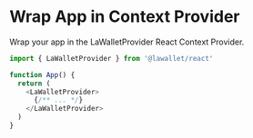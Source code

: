 # Wrap App in Context Provider

Wrap your app in the LaWalletProvider React Context Provider.

```javascript
import { LaWalletProvider } from '@lawallet/react' 

function App() {
  return (
    <LaWalletProvider> 
      {/** ... */} 
    </LaWalletProvider> 
  )
}
```
